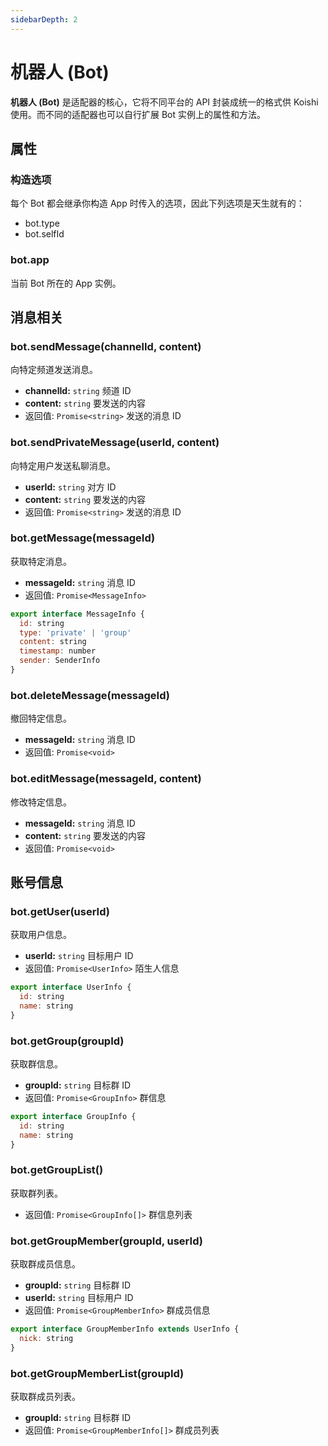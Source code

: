 ```yaml
---
sidebarDepth: 2
---
```


# 机器人 (Bot)

**机器人 (Bot)** 是适配器的核心，它将不同平台的 API 封装成统一的格式供 Koishi 使用。而不同的适配器也可以自行扩展 Bot 实例上的属性和方法。

## 属性

### 构造选项

每个 Bot 都会继承你构造 App 时传入的选项，因此下列选项是天生就有的：

- bot.type
- bot.selfId

### bot.app

当前 Bot 所在的 App 实例。

## 消息相关

### bot.sendMessage(channelId, content)

向特定频道发送消息。

- **channelId:** `string` 频道 ID
- **content:** `string` 要发送的内容
- 返回值: `Promise<string>` 发送的消息 ID

### bot.sendPrivateMessage(userId, content)

向特定用户发送私聊消息。

- **userId:** `string` 对方 ID
- **content:** `string` 要发送的内容
- 返回值: `Promise<string>` 发送的消息 ID

### bot.getMessage(messageId)

获取特定消息。

- **messageId:** `string` 消息 ID
- 返回值: `Promise<MessageInfo>`

```js
export interface MessageInfo {
  id: string
  type: 'private' | 'group'
  content: string
  timestamp: number
  sender: SenderInfo
}
```

### bot.deleteMessage(messageId)

撤回特定信息。

- **messageId:** `string` 消息 ID
- 返回值: `Promise<void>`

### bot.editMessage(messageId, content)

修改特定信息。

- **messageId:** `string` 消息 ID
- **content:** `string` 要发送的内容
- 返回值: `Promise<void>`

## 账号信息

### bot.getUser(userId)

获取用户信息。

- **userId:** `string` 目标用户 ID
- 返回值: `Promise<UserInfo>` 陌生人信息

```js
export interface UserInfo {
  id: string
  name: string
}
```

### bot.getGroup(groupId)

获取群信息。

- **groupId:** `string` 目标群 ID
- 返回值: `Promise<GroupInfo>` 群信息

```js
export interface GroupInfo {
  id: string
  name: string
}
```

### bot.getGroupList()

获取群列表。

- 返回值: `Promise<GroupInfo[]>` 群信息列表

### bot.getGroupMember(groupId, userId)

获取群成员信息。

- **groupId:** `string` 目标群 ID
- **userId:** `string` 目标用户 ID
- 返回值: `Promise<GroupMemberInfo>` 群成员信息

```js
export interface GroupMemberInfo extends UserInfo {
  nick: string
}
```

### bot.getGroupMemberList(groupId)

获取群成员列表。

- **groupId:** `string` 目标群 ID
- 返回值: `Promise<GroupMemberInfo[]>` 群成员列表
